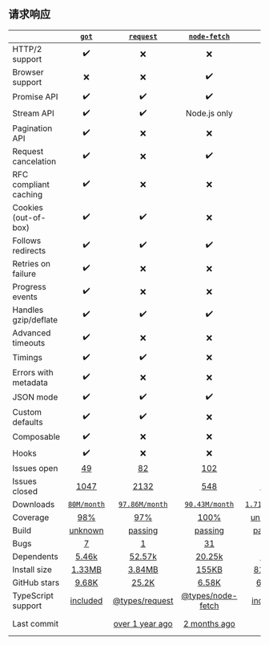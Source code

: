 ## 请求响应
|                       | [`got`](https://github.com/sindresorhus/got)               | [`request`][r0]    | [`node-fetch`][n0]   | [`ky`][k0]               | [`axios`][a0]      | [`superagent`][s0]     |
|-----------------------|:-------------------:|:------------------:|:--------------------:|:------------------------:|:------------------:|:----------------------:|
| HTTP/2 support        | ✔️ | ❌ | ❌ | ❌ | ❌ | ✔️ |
| Browser support       | ❌ | ❌ | ✔️ | ✔️ | ✔️ | ✔️ |
| Promise API           | ✔️ | ✔️ | ✔️ | ✔️ | ✔️ | ✔️ |
| Stream API            | ✔️ | ✔️ | Node.js only | ❌ | ❌ | ✔️ |
| Pagination API        | ✔️ | ❌ | ❌ | ❌ | ❌ | ❌ |
| Request cancelation   | ✔️ | ❌ | ✔️ | ✔️ | ✔️ | ✔️ |
| RFC compliant caching | ✔️ | ❌ | ❌ | ❌ | ❌ | ❌ |
| Cookies (out-of-box)  | ✔️ | ✔️ | ❌ | ❌ | ❌ | ❌ |
| Follows redirects     | ✔️ | ✔️ | ✔️ | ✔️ | ✔️ | ✔️ |
| Retries on failure    | ✔️ | ❌ | ❌ | ✔️ | ❌ | ✔️ |
| Progress events       | ✔️ | ❌ | ❌ | ✔️ | Browser only | ✔️ |
| Handles gzip/deflate  | ✔️ | ✔️ | ✔️ | ✔️ | ✔️ | ✔️ |
| Advanced timeouts     | ✔️ | ❌ | ❌ | ❌ | ❌ | ❌ |
| Timings               | ✔️ | ✔️ | ❌ | ❌ | ❌ | ❌ |
| Errors with metadata  | ✔️ | ❌ | ❌ | ✔️ | ✔️ | ❌ |
| JSON mode             | ✔️ | ✔️ | ✔️ | ✔️ | ✔️ | ✔️ |
| Custom defaults       | ✔️ | ✔️ | ❌ | ✔️ | ✔️ | ❌ |
| Composable            | ✔️ | ❌ | ❌ | ❌ | ❌ | ✔️ |
| Hooks                 | ✔️ | ❌ | ❌ | ✔️ | ✔️ | ❌ |
| Issues open           | [49](https://github.com/sindresorhus/got/issues?q=is%3Aissue+is%3Aopen+sort%3Aupdated-desc) | [82](https://github.com/request/request/issues?q=is%3Aissue+is%3Aopen+sort%3Aupdated-desc) | [102](https://github.com/node-fetch/node-fetch/issues?q=is%3Aissue+is%3Aopen+sort%3Aupdated-desc) | [18](https://github.com/sindresorhus/ky/issues?q=is%3Aissue+is%3Aopen+sort%3Aupdated-desc) | [165](https://github.com/axios/axios/issues?q=is%3Aissue+is%3Aopen+sort%3Aupdated-desc) | [149](https://github.com/visionmedia/superagent/issues?q=is%3Aissue+is%3Aopen+sort%3Aupdated-desc) |
| Issues closed         | [1047](https://github.com/sindresorhus/got/issues?q=is%3Aissue+is%3Aopen+sort%3Aupdated-desc)| [2132](https://github.com/request/request/issues?q=is%3Aissue+is%3Aopen+sort%3Aupdated-desc) | [548](https://github.com/node-fetch/node-fetch/issues?q=is%3Aissue+is%3Aopen+sort%3Aupdated-desc) | [175](https://github.com/sindresorhus/ky/issues?q=is%3Aissue+is%3Aopen+sort%3Aupdated-desc) | [2880](https://github.com/axios/axios/issues?q=is%3Aissue+is%3Aopen+sort%3Aupdated-desc) | [864](https://github.com/visionmedia/superagent/issues?q=is%3Aissue+is%3Aopen+sort%3Aupdated-desc) |
| Downloads             | [`80M/month`](https://www.npmjs.com/package/got) | [`97.86M/month`](https://www.npmjs.com/package/request) | [`90.43M/month`](https://www.npmjs.com/package/node-fetch) | [`1.71M/month`](https://www.npmjs.com/package/ky) | [`74.86M/month`](https://www.npmjs.com/package/axios) | [`21.25M/month`](https://www.npmjs.com/package/superagent) |
| Coverage              | [98%](https://coveralls.io/github/sindresorhus/got) | [97%](https://coveralls.io/github/request/request) | [100%](https://coveralls.io/github/bitinn/node-fetch) | [unknown](https://app.codecov.io/gh/sindresorhus/ky) | [94%](https://coveralls.io/github/mzabriskie/axios) | [94.6%](https://app.codecov.io/gh/visionmedia/superagent) |
| Build                 | [unknown](https://travis-ci.com/github/sindresorhus/got) | [passing](https://travis-ci.org/github/request/request) | [passing](https://travis-ci.org/github/bitinn/node-fetch) | [passing](https://travis-ci.com/github/sindresorhus/ky) | [failing](https://travis-ci.org/github/axios/axios) | [passing](https://travis-ci.org/github/visionmedia/superagent) |
| Bugs                  | [7](https://github.com/sindresorhus/got/issues?q=is%3Aissue+is%3Aopen+sort%3Aupdated-desc+label%3Abug) | [1](https://github.com/request/request/issues?q=is%3Aissue+is%3Aopen+sort%3Aupdated-desc+label%3A%22Needs+investigation%22) | [31](https://github.com/node-fetch/node-fetch/issues?q=is%3Aissue+is%3Aopen+sort%3Aupdated-desc+label%3Abug) | [4](https://github.com/sindresorhus/ky/issues?q=is%3Aissue+is%3Aopen+sort%3Aupdated-desc+label%3Abug) | [5](https://github.com/axios/axios/issues?q=is%3Aissue+is%3Aopen+sort%3Aupdated-desc+label%3A%22type%3Aconfirmed+bug%22) | [3](https://github.com/visionmedia/superagent/issues?q=is%3Aissue+is%3Aopen+sort%3Aupdated-desc+label%3ABug) |
| Dependents            | [5.46k](https://www.npmjs.com/package/got?activeTab=dependents) | [52.57k](https://www.npmjs.com/package/request?activeTab=dependents) | [20.25k](https://www.npmjs.com/package/node-fetch?activeTab=dependents) | [206](https://www.npmjs.com/package/ky?activeTab=dependents) | [59.17k](https://www.npmjs.com/package/axios?activeTab=dependents) | [8.52k](https://www.npmjs.com/package/superagent) |
| Install size          | [1.33MB](https://packagephobia.com/result?p=got) | [3.84MB](https://packagephobia.com/result?p=request) | [155KB](https://packagephobia.com/result?p=node-fetch) | [81.1KB](https://packagephobia.com/result?p=ky) | [388KB](https://packagephobia.com/result?p=axios) | [1.70MB](https://packagephobia.com/result?p=superagent) |
| GitHub stars          | [9.68K](https://github.com/sindresorhus/got) | [25.2K](https://github.com/request/request) | [6.58K](https://github.com/node-fetch/node-fetch) | [6.59K](https://github.com/sindresorhus/ky) | [85.69K](https://github.com/axios/axios) | [15.73K](https://github.com/visionmedia/superagent) |
| TypeScript support    | [included](https://github.com/sindresorhus/got) | [@types/request](https://github.com/request/request) | [@types/node-fetch](https://github.com/node-fetch/node-fetch) | [included](https://github.com/sindresorhus/ky) | [included](https://github.com/axios/axios) | [@types/superagent](https://github.com/visionmedia/superagent/commits) |
| Last commit           |  | [over 1 year ago](https://github.com/request/request/commits) | [2 months ago](https://github.com/node-fetch/node-fetch/commits) |  | [about 1 month ago](https://github.com/axios/axios/commits) | [5 months ago]() |

<!-- GITHUB -->
[k0]: https://github.com/sindresorhus/ky
[r0]: https://github.com/request/request
[n0]: https://github.com/node-fetch/node-fetch
[a0]: https://github.com/axios/axios
[s0]: https://github.com/visionmedia/superagent
